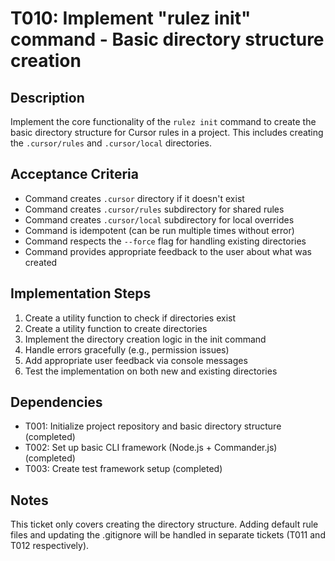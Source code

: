 # T010: Implement "rulez init" command - Basic directory structure creation

## Description

Implement the core functionality of the `rulez init` command to create the basic directory structure for Cursor rules in a project. This includes creating the `.cursor/rules` and `.cursor/local` directories.

## Acceptance Criteria

- Command creates `.cursor` directory if it doesn't exist
- Command creates `.cursor/rules` subdirectory for shared rules
- Command creates `.cursor/local` subdirectory for local overrides
- Command is idempotent (can be run multiple times without error)
- Command respects the `--force` flag for handling existing directories
- Command provides appropriate feedback to the user about what was created

## Implementation Steps

1. Create a utility function to check if directories exist
2. Create a utility function to create directories
3. Implement the directory creation logic in the init command
4. Handle errors gracefully (e.g., permission issues)
5. Add appropriate user feedback via console messages
6. Test the implementation on both new and existing directories

## Dependencies

- T001: Initialize project repository and basic directory structure (completed)
- T002: Set up basic CLI framework (Node.js + Commander.js) (completed)
- T003: Create test framework setup (completed)

## Notes

This ticket only covers creating the directory structure. Adding default rule files and updating the .gitignore will be handled in separate tickets (T011 and T012 respectively).
